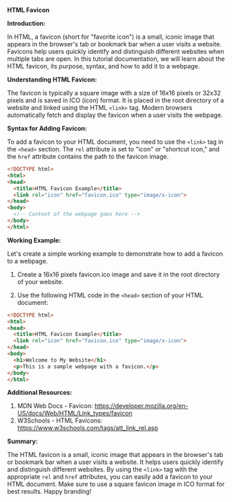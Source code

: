 **HTML Favicon**

**Introduction:**

In HTML, a favicon (short for "favorite icon") is a small, iconic image that appears in the browser's tab or bookmark bar when a user visits a website. Favicons help users quickly identify and distinguish different websites when multiple tabs are open. In this tutorial documentation, we will learn about the HTML favicon, its purpose, syntax, and how to add it to a webpage.

**Understanding HTML Favicon:**

The favicon is typically a square image with a size of 16x16 pixels or 32x32 pixels and is saved in ICO (icon) format. It is placed in the root directory of a website and linked using the HTML `<link>` tag. Modern browsers automatically fetch and display the favicon when a user visits the webpage.

**Syntax for Adding Favicon:**

To add a favicon to your HTML document, you need to use the `<link>` tag in the `<head>` section. The `rel` attribute is set to "icon" or "shortcut icon," and the `href` attribute contains the path to the favicon image.

```html
<!DOCTYPE html>
<html>
<head>
  <title>HTML Favicon Example</title>
  <link rel="icon" href="favicon.ico" type="image/x-icon">
</head>
<body>
  <!-- Content of the webpage goes here -->
</body>
</html>
```

**Working Example:**

Let's create a simple working example to demonstrate how to add a favicon to a webpage.

1. Create a 16x16 pixels favicon.ico image and save it in the root directory of your website.

2. Use the following HTML code in the `<head>` section of your HTML document:

```html
<!DOCTYPE html>
<html>
<head>
  <title>HTML Favicon Example</title>
  <link rel="icon" href="favicon.ico" type="image/x-icon">
</head>
<body>
  <h1>Welcome to My Website</h1>
  <p>This is a sample webpage with a favicon.</p>
</body>
</html>
```

**Additional Resources:**

1. MDN Web Docs - Favicon: https://developer.mozilla.org/en-US/docs/Web/HTML/Link_types/favicon
2. W3Schools - HTML Favicons: https://www.w3schools.com/tags/att_link_rel.asp

**Summary:**

The HTML favicon is a small, iconic image that appears in the browser's tab or bookmark bar when a user visits a website. It helps users quickly identify and distinguish different websites. By using the `<link>` tag with the appropriate `rel` and `href` attributes, you can easily add a favicon to your HTML document. Make sure to use a square favicon image in ICO format for best results. Happy branding!